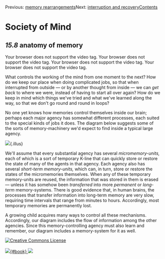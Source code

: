 <div class="chapnav">

<span class="prev">Previous: [memory
rearrangements](./som-15.7.html)</span><span class="next">Next:
[interruption and recovery](./som-15.9.html)</span><span
class="contents">[Contents](index.html)</span>
<div class="titlebar">

Society of Mind
===============

</div>

</div>

*15.8* anatomy of memory
------------------------

Your browser does not support the video tag. Your browser does not
support the video tag. Your browser does not support the video tag. Your
browser does not support the video tag.

What controls the working of the mind from one moment to the next? How
do we keep our place when doing complicated jobs, so that when
interrupted from outside — or by another thought from inside — we can
*get back* to where we were, instead of having to start all over again?
How do we keep in mind which things we've tried and what we've learned
along the way, so that we don't go round and round in loops?

No one yet knows how memories control themselves inside our brain;
perhaps each major agency has somewhat different processes, each suited
to the special kinds of jobs it does. The diagram below suggests some of
the sorts of memory-machinery we'd expect to find inside a typical large
agency.

![](./illus/ch15/15-3.png){.illus}

We'll assume that every substantial agency has several
*micromemory-units,* each of which is a sort of temporary K-line that
can quickly store or restore the state of many of the agents in that
agency. Each agency also has several *short-term memory-units,* which
can, in turn, store or restore the states of the micromemories
themselves. When any of these temporary memory-units are reused, the
information that was stored in them is erased — unless it has somehow
been *transferred* into more *permanent* or *long-term* memory-systems.
There is good evidence that, in human brains, the processes that
transfer information into long-term memory are very slow, requiring time
intervals that range from minutes to hours. Accordingly, most temporary
memories are permanently lost.

A growing child acquires many ways to control all these mechanisms.
Accordingly, our diagram includes the flow of information among the
other agencies. Since this memory-controlling agency must also learn and
remember, our diagram includes a memory-system for it as well.

<div class="footer">

[![Creative Commons
License](http://i.creativecommons.org/l/by-nc-sa/3.0/80x15.png)](http://creativecommons.org/licenses/by-nc-sa/3.0/deed.en_US)\
\
[![](./images/som_book.jpeg){#book}
![](./images/a_logo_17.gif)](http://www.amazon.com/gp/product/0671657135?ie=UTF8&camp=1789&creativeASIN=0671657135&linkCode=xm2&tag=marvinminsky)

</div>
